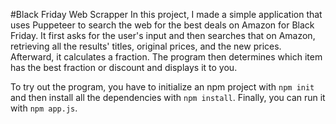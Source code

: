 #Black Friday Web Scrapper
In this project, I made a simple application that uses Puppeteer to search the web for the best deals on Amazon for Black Friday. It first asks for the user's input and then searches that on Amazon, retrieving all the results' titles, original prices, and the new prices. Afterward, it calculates a fraction. The program then determines which item has the best fraction or discount and displays it to you.

To try out the program, you have to initialize an npm project with `npm init` and then install all the dependencies with `npm install`. Finally, you can run it with `npm app.js`.